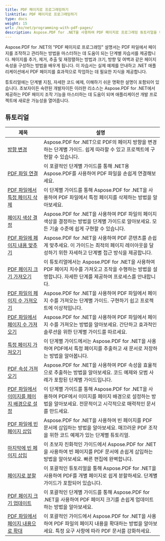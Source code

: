 ```yaml
---
title: PDF 페이지로 프로그래밍하기
linktitle: PDF 페이지로 프로그래밍하기
type: docs
weight: 15
url: /ko/net/programming-with-pdf-pages/
description: Aspose.PDF for .NET을 사용하여 PDF 페이지로 프로그래밍 튜토리얼을 확인하세요. PDF 파일의 페이지를 조작하고 사용자 지정하는 방법을 알아보세요.
---
```

Aspose.PDF for .NET의 "PDF 페이지로 프로그래밍" 설명서는 PDF 파일에서 페이지를 조작하고 관리하는 방법을 마스터하는 데 도움이 되는 단계별 자습서를 제공합니다. 페이지를 추가, 제거, 추출 및 재정렬하는 방법과 크기, 방향 및 여백과 같은 페이지 속성을 구성하는 방법을 배우게 됩니다. 이 자습서는 실제 예제를 안내하고 .NET 애플리케이션에서 PDF 페이지를 효과적으로 작업하는 데 필요한 지식을 제공합니다.

튜토리얼에는 단계별 지침, 자세한 코드 예제, 이해하기 쉬운 명확한 설명이 포함되어 있습니다. 초보자이든 숙련된 개발자이든 이러한 리소스는 Aspose.PDF for .NET에서 제공하는 PDF 페이지 조작 기능을 마스터하는 데 도움이 되며 애플리케이션 개발 프로젝트에 새로운 가능성을 열어줍니다.

## 튜토리얼
| 제목 | 설명 |
| --- | --- | 
| [방향 변경](./change-orientation/) | Aspose.PDF for .NET으로 PDF의 페이지 방향을 변경하는 단계별 가이드. 쉽게 따라할 수 있고 프로젝트에 구현할 수 있습니다. |  
| [PDF 파일 연결](./concatenate-pdf-files/) | 이 포괄적인 단계별 가이드를 통해 .NET용 Aspose.PDF를 사용하여 PDF 파일을 손쉽게 연결해보세요. |  
| [PDF 파일에서 특정 페이지 삭제](./delete-particular-page/) | 이 단계별 가이드를 통해 Aspose.PDF for .NET을 사용하여 PDF 파일에서 특정 페이지를 삭제하는 방법을 알아보세요. |  
| [페이지 색상 결정](./determine-page-color/) | Aspose.PDF for .NET을 사용하여 PDF 파일의 페이지 색상을 결정하는 방법을 단계별 가이드로 알아보세요. 모든 기술 수준에 쉽게 구현할 수 있습니다. |  
| [PDF 파일에 페이지 내용 맞추기](./fit-page-contents/) | Aspose.PDF for .NET을 사용하여 PDF 콘텐츠를 손쉽게 맞추세요. 이 가이드는 최적의 페이지 레이아웃을 달성하기 위한 자세하고 단계별 접근 방식을 제공합니다. |  
| [PDF 페이지 크기 가져오기](./get-dimensions/) | 이 튜토리얼에서는 Aspose.PDF for .NET을 사용하여 PDF 페이지 치수를 가져오고 조작을 수행하는 방법을 설명합니다. 자세한 단계를 제공하여 프로세스를 안내합니다. |  
| [PDF 파일의 페이지 수 가져오기](./get-number-of-pages/) | Aspose.PDF for .NET을 사용하여 PDF 파일에서 페이지 수를 가져오는 단계별 가이드. 구현하기 쉽고 프로젝트에 이상적입니다. |  
| [PDF 파일에서 페이지 수 가져오기](./get-page-count/) | Aspose.PDF for .NET을 사용하여 PDF 파일에서 페이지 수를 가져오는 방법을 알아보세요. 간단하고 효과적인 솔루션을 위한 단계별 가이드를 따르세요. |  
| [특정 페이지 가져오기](./get-particular-page/) | 이 단계별 가이드에서는 Aspose.PDF for .NET을 사용하여 PDF에서 특정 페이지를 추출하고 새 문서로 저장하는 방법을 알아봅니다. |  
| [PDF 속성 가져오기](./get-properties/) | Aspose.PDF for .NET을 사용하여 PDF 속성을 효율적으로 추출하는 방법을 알아보세요. 코드 예제와 모범 사례가 포함된 단계별 가이드입니다. |  
| [PDF 파일에서 이미지를 페이지 배경으로 설정](./image-as-background/) | 이 단계별 가이드를 통해 Aspose.PDF for .NET을 사용하여 PDF에서 이미지를 페이지 배경으로 설정하는 방법을 알아보세요. 전문적이고 시각적으로 매력적인 문서를 만드세요. |  
| [PDF 파일에 빈 페이지 삽입](./insert-empty-page/) | Aspose.PDF for .NET을 사용하여 빈 페이지를 PDF 문서에 삽입하는 방법을 알아보세요. 매끄러운 PDF 조작을 위한 코드 예제가 있는 단계별 튜토리얼. |  
| [마지막에 빈 페이지 삽입](./insert-empty-page-at-end/) | 이 초보자 친화적인 가이드에서 Aspose.PDF for .NET을 사용하여 빈 페이지를 PDF 문서에 손쉽게 삽입하는 방법을 알아보세요. 빠른 편집에 완벽합니다. |  
| [페이지로 분할](./split-to-pages/) | 이 포괄적인 튜토리얼을 통해 Aspose.PDF for .NET을 사용하여 PDF를 개별 페이지로 쉽게 분할하세요. 단계별 가이드가 포함되어 있습니다. |  
| [PDF 페이지 크기 업데이트](./update-dimensions/) | 이 포괄적인 단계별 가이드를 통해 Aspose.PDF for .NET을 사용하여 PDF 페이지 크기를 손쉽게 업데이트하는 방법을 알아보세요. |  
| [PDF 파일에서 페이지 내용으로 확대](./zoom-to-page-contents/) | 이 포괄적인 가이드에서 Aspose.PDF for .NET을 사용하여 PDF 파일의 페이지 내용을 확대하는 방법을 알아보세요. 특정 요구 사항에 따라 PDF 문서를 강화하세요. |  